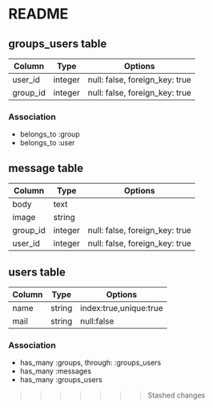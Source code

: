 # README


## groups_users table
|Column|Type|Options|
|------|----|-------|
|user_id|integer|null: false, foreign_key: true|
|group_id|integer|null: false, foreign_key: true|


### Association
- belongs_to :group
- belongs_to :user


## message table
|Column|Type|Options|
|------|----|-------|
|body|text||
|image|string||
|group_id|integer|null: false, foreign_key: true|
|user_id|integer|null: false, foreign_key: true|



## users table
|Column|Type|Options|
|------|----|-------|
|name|string|index:true,unique:true|
|mail|string|null:false|




### Association
- has_many :groups, through: :groups_users
- has_many :messages
- has_many :groups_users
>>>>>>> Stashed changes
